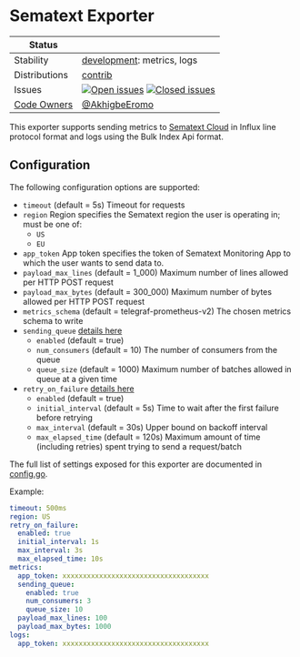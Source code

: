 # Sematext Exporter
<!-- status autogenerated section -->
| Status        |           |
| ------------- |-----------|
| Stability     | [development]: metrics, logs   |
| Distributions | [contrib] |
| Issues        | [![Open issues](https://img.shields.io/github/issues-search/open-telemetry/opentelemetry-collector-contrib?query=is%3Aissue%20is%3Aopen%20label%3Aexporter%2Fsematext%20&label=open&color=orange&logo=opentelemetry)](https://github.com/open-telemetry/opentelemetry-collector-contrib/issues?q=is%3Aopen+is%3Aissue+label%3Aexporter%2Fsematext) [![Closed issues](https://img.shields.io/github/issues-search/open-telemetry/opentelemetry-collector-contrib?query=is%3Aissue%20is%3Aclosed%20label%3Aexporter%2Fsematext%20&label=closed&color=blue&logo=opentelemetry)](https://github.com/open-telemetry/opentelemetry-collector-contrib/issues?q=is%3Aclosed+is%3Aissue+label%3Aexporter%2Fsematext) |
| [Code Owners](https://github.com/open-telemetry/opentelemetry-collector-contrib/blob/main/CONTRIBUTING.md#becoming-a-code-owner)    | [@AkhigbeEromo](https://www.github.com/AkhigbeEromo) |

[development]: https://github.com/open-telemetry/opentelemetry-collector/blob/main/docs/component-stability.md#development
[contrib]: https://github.com/open-telemetry/opentelemetry-collector-releases/tree/main/distributions/otelcol-contrib
<!-- end autogenerated section -->

This exporter supports sending metrics to [Sematext Cloud](https://sematext.com/) in Influx line protocol format and logs using the Bulk Index Api format.

## Configuration

The following configuration options are supported:
* `timeout` (default = 5s) Timeout for requests
* `region`  Region specifies the Sematext region the user is operating in; must be one of:
  * `US`
  * `EU`
* `app_token` App token specifies the token of Sematext Monitoring App to which the user wants to send data to.
* `payload_max_lines` (default = 1_000) Maximum number of lines allowed per HTTP POST request
* `payload_max_bytes` (default = 300_000) Maximum number of bytes allowed per HTTP POST request
* `metrics_schema` (default = telegraf-prometheus-v2) The chosen metrics schema to write
* `sending_queue` [details here](https://github.com/open-telemetry/opentelemetry-collector/blob/v0.25.0/exporter/exporterhelper/README.md#configuration)
    * `enabled` (default = true)
    * `num_consumers` (default = 10) The number of consumers from the queue
    * `queue_size` (default = 1000) Maximum number of batches allowed in queue at a given time
* `retry_on_failure` [details here](https://github.com/open-telemetry/opentelemetry-collector/blob/v0.25.0/exporter/exporterhelper/README.md#configuration)
    * `enabled` (default = true)
    * `initial_interval` (default = 5s) Time to wait after the first failure before retrying
    * `max_interval` (default = 30s) Upper bound on backoff interval
    * `max_elapsed_time` (default = 120s) Maximum amount of time (including retries) spent trying to send a request/batch

The full list of settings exposed for this exporter are documented in [config.go](config.go).

Example:
```yaml
timeout: 500ms
region: US  
retry_on_failure:
  enabled: true
  initial_interval: 1s
  max_interval: 3s
  max_elapsed_time: 10s
metrics:
  app_token: xxxxxxxxxxxxxxxxxxxxxxxxxxxxxxxxxxxx
  sending_queue:
    enabled: true
    num_consumers: 3
    queue_size: 10
  payload_max_lines: 100
  payload_max_bytes: 1000
logs:
  app_token: xxxxxxxxxxxxxxxxxxxxxxxxxxxxxxxxxxxx
```